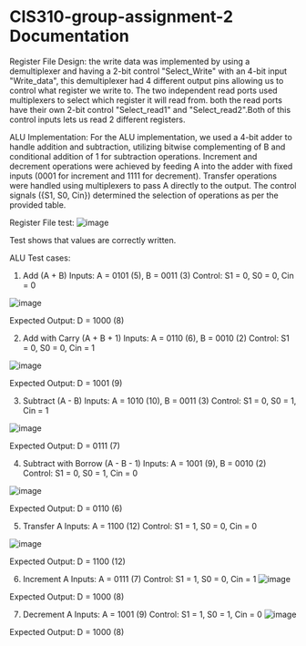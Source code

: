 # CIS310-group-assignment-2 Documentation

Register File Design: the write data was implemented by using a demultiplexer and having a 2-bit control "Select_Write" with an 4-bit input "Write_data", this demultiplexer had 4 different output pins allowing us to control what register we write to. The two independent read ports used multiplexers to select which register it will read from. both the read ports have their own 2-bit control "Select_read1" and "Select_read2".Both of this control inputs lets us read 2 different registers.


ALU Implementation: For the ALU implementation, we used a 4-bit adder to handle addition and subtraction, utilizing bitwise complementing of B and conditional addition of 1 for subtraction operations. Increment and decrement operations were achieved by feeding A into the adder with fixed inputs (0001 for increment and 1111 for decrement). Transfer operations were handled using multiplexers to pass A directly to the output. The control signals ({S1, S0, Cin}) determined the selection of operations as per the provided table. 


Register File test:
![image](https://github.com/user-attachments/assets/86143608-5cae-4c40-a33f-5a809af3ff32)

Test shows that values are correctly written.


ALU Test cases:
1. Add (A + B)
Inputs:
A = 0101 (5), B = 0011 (3)
Control: S1 = 0, S0 = 0, Cin = 0

![image](https://github.com/user-attachments/assets/9fdca4e1-6792-487c-bff1-5cde1464dbb4)

Expected Output:
D = 1000 (8)

2. Add with Carry (A + B + 1)
Inputs:
A = 0110 (6), B = 0010 (2)
Control: S1 = 0, S0 = 0, Cin = 1

![image](https://github.com/user-attachments/assets/b43e8bfc-8801-4141-bc03-fc37e477aff3)



Expected Output:
D = 1001 (9)

3. Subtract (A - B)
Inputs:
A = 1010 (10), B = 0011 (3)
Control: S1 = 0, S0 = 1, Cin = 1

![image](https://github.com/user-attachments/assets/ce06d3af-17f6-4a45-a4df-16cb4329fcd9)


Expected Output:
D = 0111 (7)

4. Subtract with Borrow (A - B - 1)
Inputs:
A = 1001 (9), B = 0010 (2)
Control: S1 = 0, S0 = 1, Cin = 0

![image](https://github.com/user-attachments/assets/a5f901ff-bfc1-41b0-b12d-a6c9aa20b977)


Expected Output:
D = 0110 (6)

5. Transfer A
Inputs:
A = 1100 (12)
Control: S1 = 1, S0 = 0, Cin = 0

![image](https://github.com/user-attachments/assets/aef35d51-ab9d-40a8-a29e-2bb62d26270f)

Expected Output:
D = 1100 (12)

6. Increment A
Inputs:
A = 0111 (7)
Control: S1 = 1, S0 = 0, Cin = 1
![image](https://github.com/user-attachments/assets/97272b46-880a-4c76-b121-f3eb93514c82)

Expected Output:
D = 1000 (8)

7. Decrement A
Inputs:
A = 1001 (9)
Control: S1 = 1, S0 = 1, Cin = 0
![image](https://github.com/user-attachments/assets/91c33cba-f73c-4ff3-9443-ffb3d34bd1d1)

Expected Output:
D = 1000 (8)
